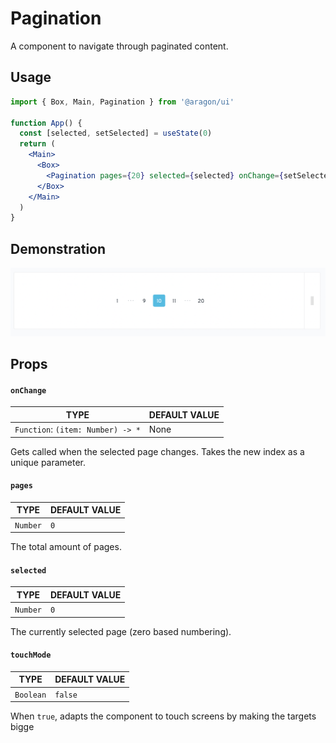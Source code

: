 # Pagination

A component to navigate through paginated content.

## Usage <a href="#usage" id="usage"></a>

```jsx
import { Box, Main, Pagination } from '@aragon/ui'

function App() {
  const [selected, setSelected] = useState(0)
  return (
    <Main>
      <Box>
        <Pagination pages={20} selected={selected} onChange={setSelected} />
      </Box>
    </Main>
  )
}
```

## Demonstration

![](<../../../../.gitbook/assets/Schermata 2022-06-25 alle 22.21.22.png>)

## Props <a href="#props" id="props"></a>

#### `onChange` <a href="#onchange" id="onchange"></a>

| TYPE                              | DEFAULT VALUE |
| --------------------------------- | ------------- |
| `Function`: `(item: Number) -> *` | None          |

Gets called when the selected page changes. Takes the new index as a unique parameter.

#### `pages` <a href="#pages" id="pages"></a>

| TYPE     | DEFAULT VALUE |
| -------- | ------------- |
| `Number` | `0`           |

The total amount of pages.

#### `selected` <a href="#selected" id="selected"></a>

| TYPE     | DEFAULT VALUE |
| -------- | ------------- |
| `Number` | `0`           |

The currently selected page (zero based numbering).

#### `touchMode` <a href="#touchmode" id="touchmode"></a>

| TYPE      | DEFAULT VALUE |
| --------- | ------------- |
| `Boolean` | `false`       |

When `true`, adapts the component to touch screens by making the targets bigge
